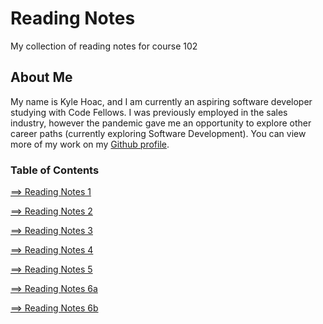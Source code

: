 # Reading Notes

My collection of reading notes for course 102

## About Me

My name is Kyle Hoac, and I am currently an aspiring software developer studying with Code Fellows. I was previously employed in the sales industry, however the pandemic gave me an opportunity to explore other career paths (currently exploring Software Development). You can view more of my work on my [Github profile](https://github.com/kylehoac).

### __Table of Contents__

[==> Reading Notes 1](read01.md)

[==> Reading Notes 2](read02.md)

[==> Reading Notes 3](read03.md)

[==> Reading Notes 4](read04.md)

[==> Reading Notes 5](read05.md)

[==> Reading Notes 6a](read06a.md)

[==> Reading Notes 6b](read06b.md)
